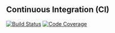 ## Continuous Integration (CI)

[![Build Status](https://github.com/HasanKumasoglu/YazilimGelistirmeVeOrtmanAraclari_Final_HR22035_Hasan_Huseyin_Kumasoglu/workflows/CI/badge.svg)](https://github.com/HasanKumasoglu/YazilimGelistirmeVeOrtmanAraclari_Final_HR22035_Hasan_Huseyin_Kumasoglu/actions)
[![Code Coverage](LINK_TO_CODE_COVERAGE_REPORT)](LINK_TO_CODE_COVERAGE_REPORT)
